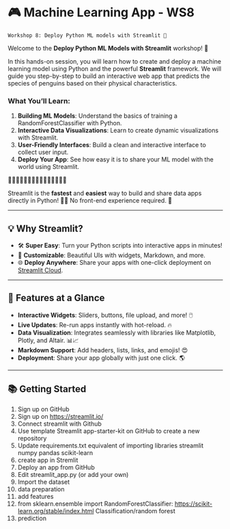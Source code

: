 # 🎮 Machine Learning App - WS8
```
Workshop 8: Deploy Python ML models with Streamlit 🥳
```

Welcome to the **Deploy Python ML Models with Streamlit** workshop! 🎉

In this hands-on session, you will learn how to create and deploy a machine learning model using Python and the powerful **Streamlit** framework. We will guide you step-by-step to build an interactive web app that predicts the species of penguins based on their physical characteristics. 

### What You’ll Learn:
1. **Building ML Models**: Understand the basics of training a RandomForestClassifier with Python.
2. **Interactive Data Visualizations**: Learn to create dynamic visualizations with Streamlit.
3. **User-Friendly Interfaces**: Build a clean and interactive interface to collect user input.
4. **Deploy Your App**: See how easy it is to share your ML model with the world using Streamlit.

🚀🚀🚀🚀🚀🚀🚀🚀🚀🚀🚀🚀🚀🚀🚀

Streamlit is the **fastest** and **easiest** way to build and share data apps directly in Python! 🐍✨ No front-end experience required. 🚀

---

## 💡 Why Streamlit?

- 🛠️ **Super Easy**: Turn your Python scripts into interactive apps in minutes!
- 🎨 **Customizable**: Beautiful UIs with widgets, Markdown, and more.
- 🌐 **Deploy Anywhere**: Share your apps with one-click deployment on [Streamlit Cloud](https://streamlit.io/cloud).

---

## 🚀 Features at a Glance

- **Interactive Widgets**: Sliders, buttons, file upload, and more! 🖱️
- **Live Updates**: Re-run apps instantly with hot-reload. 🔥
- **Data Visualization**: Integrates seamlessly with libraries like Matplotlib, Plotly, and Altair. 📊📈
- **Markdown Support**: Add headers, lists, links, and emojis! 😍
- **Deployment**: Share your app globally with just one click. 🌎

---

## 📚 Getting Started

1. Sign up on GitHub
2. Sign up on https://streamlit.io/
3. Connect streamlit with Github
4. Use template Streamlit app-starter-kit on GitHub to create a new repository
5. Update requirements.txt equivalent of importing libraries
streamlit
numpy
pandas
scikit-learn
6. create app in Stremlit
7. Deploy an app from GitHub
8. Edit streamlit_app.py (or add your own)
10. Import the dataset
11. data preparation
12. add features
13. from sklearn.ensemble import RandomForestClassifier: https://scikit-learn.org/stable/index.html
Classification/random forest
14. prediction
